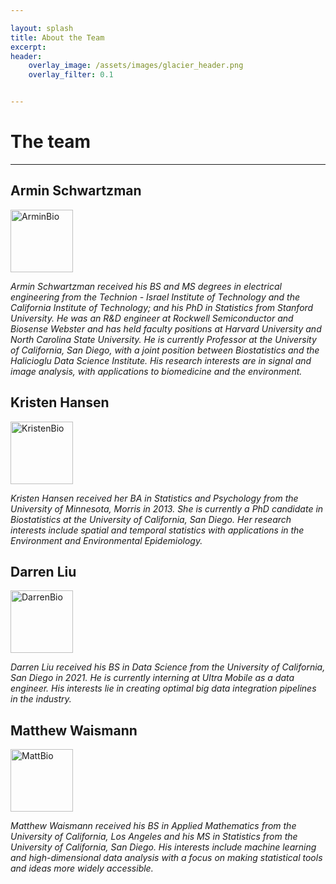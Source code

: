 ```yaml
---

layout: splash
title: About the Team
excerpt: 
header:
    overlay_image: /assets/images/glacier_header.png
    overlay_filter: 0.1


---
```


# The team
***

## Armin Schwartzman
<p align="left">
  <img width="100" src="https://user-images.githubusercontent.com/43550569/118410473-73194780-b644-11eb-8282-5303993077b1.png" alt="ArminBio">
  
  <em>Armin Schwartzman received his BS and MS degrees in electrical engineering from the Technion - Israel Institute of Technology and the California Institute of Technology; and his PhD in Statistics from Stanford University. He was an R&D engineer at Rockwell Semiconductor and Biosense Webster and has held faculty positions at Harvard University and North Carolina State University. He is currently Professor at the University of California, San Diego, with a joint position between Biostatistics and the Halicioglu Data Science Institute. His research interests are in signal and image analysis, with applications to biomedicine and the environment.</em> 
</p>


## Kristen Hansen
<p align="left">
  <img width="100" src="https://user-images.githubusercontent.com/43550569/118410483-7a405580-b644-11eb-8c16-12ef819b6aaf.png" alt="KristenBio">
  
  <em> Kristen Hansen received her BA in Statistics and Psychology from the University of Minnesota, Morris in 2013. She is currently a PhD candidate in Biostatistics at the University of California, San Diego. Her research interests include spatial and temporal statistics with applications in the Environment and Environmental Epidemiology. </em>
</p>



## Darren Liu
<p align="left">
  <img width="100" src="https://user-images.githubusercontent.com/13628543/119699922-8330e400-be07-11eb-9b6a-ddc56697a1ab.png" alt="DarrenBio">
  
<em>Darren Liu received his BS in Data Science from the University of California, San Diego in 2021. He is currently interning at Ultra Mobile as a data engineer. His interests lie in creating optimal big data integration pipelines in the industry.</em>
</p>

## Matthew Waismann
<p align="left">
  <img width="100" src="https://user-images.githubusercontent.com/13628543/119696948-91313580-be04-11eb-8b00-8dfe8c8876d8.png" alt="MattBio">
  
<em>Matthew Waismann received his BS in Applied Mathematics from the University of California, Los Angeles and his MS in Statistics from the University of California, San Diego. His interests include machine learning and high-dimensional data analysis with a focus on making statistical tools and ideas more widely accessible.</em>
  
  </p>
